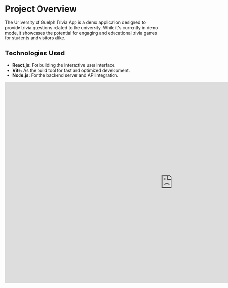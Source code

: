 <title>University of Guelph Trivia App</title>

# Project Overview

The University of Guelph Trivia App is a demo application designed to provide trivia questions related to the university. While it's currently in demo mode, it showcases the potential for engaging and educational trivia games for students and visitors alike.

## Technologies Used

- **React.js:** For building the interactive user interface.
- **Vite:** As the build tool for fast and optimized development.
- **Node.js:** For the backend server and API integration.

<div>
  <embed src='https://quiz.artyomg.com' width='1100' height='660' scrolling='yes'></embed>
</div>